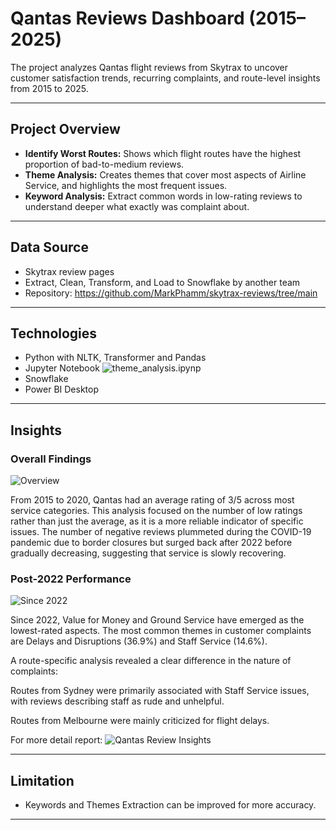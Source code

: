 # Qantas Reviews Dashboard (2015–2025)

The project analyzes Qantas flight reviews from Skytrax to uncover customer satisfaction trends, recurring complaints, and route-level insights from 2015 to 2025.

---

## Project Overview

- **Identify Worst Routes:** Shows which flight routes have the highest proportion of bad-to-medium reviews.  
- **Theme Analysis:** Creates themes that cover most aspects of Airline Service, and highlights the most frequent issues.
- **Keyword Analysis:** Extract common words in low-rating reviews to understand deeper what exactly was complaint about.

---

## Data Source

- Skytrax review pages
- Extract, Clean, Transform, and Load to Snowflake by another team
- Repository: https://github.com/MarkPhamm/skytrax-reviews/tree/main

---

## Technologies

- Python with NLTK, Transformer and Pandas
- Jupyter Notebook ![theme_analysis.ipynp](https://github.com/YourUsername/YourRepository/blob/main/path/to/your/image.png)
- Snowflake
- Power BI Desktop  

---

## Insights

### Overall Findings

![Overview](https://github.com/YourUsername/YourRepository/blob/main/path/to/your/image.png)

From 2015 to 2020, Qantas had an average rating of 3/5 across most service categories. This analysis focused on the number of low ratings rather than just the average, as it is a more reliable indicator of specific issues. The number of negative reviews plummeted during the COVID-19 pandemic due to border closures but surged back after 2022 before gradually decreasing, suggesting that service is slowly recovering.

### Post-2022 Performance

![Since 2022](https://github.com/YourUsername/YourRepository/blob/main/path/to/your/image.png)

Since 2022, Value for Money and Ground Service have emerged as the lowest-rated aspects. The most common themes in customer complaints are Delays and Disruptions (36.9%) and Staff Service (14.6%).

A route-specific analysis revealed a clear difference in the nature of complaints:

Routes from Sydney were primarily associated with Staff Service issues, with reviews describing staff as rude and unhelpful.

Routes from Melbourne were mainly criticized for flight delays.

For more detail report: ![Qantas Review Insights](https://github.com/YourUsername/YourRepository/blob/main/path/to/your/image.png)

---

## Limitation

- Keywords and Themes Extraction can be improved for more accuracy.

---